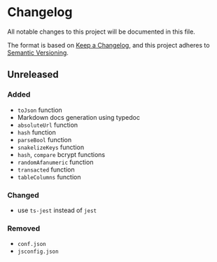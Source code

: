 # Changelog
All notable changes to this project will be documented in this file.

The format is based on [Keep a Changelog](https://keepachangelog.com/en/1.0.0/),
and this project adheres to [Semantic Versioning](https://semver.org/spec/v2.0.0.html).

## Unreleased
### Added
 - `toJson` function
 - Markdown docs generation using typedoc
 - `absoluteUrl` function
 - `hash` function
 - `parseBool` function
 - `snakelizeKeys` function
 - `hash`, `compare` bcrypt functions
 - `randomAfanumeric` function
 - `transacted` function
 - `tableColumns` function

### Changed
 - use `ts-jest` instead of `jest`

### Removed
 - `conf.json`
 - `jsconfig.json`
